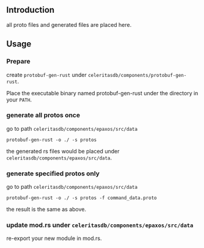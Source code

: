 ## Introduction

all proto files and generated files are placed here.


## Usage

### Prepare
create `protobuf-gen-rust` under `celeritasdb/components/protobuf-gen-rust`.

Place the executable binary named protobuf-gen-rust under the directory in your `PATH`.


### generate all protos once
go to path `celeritasdb/components/epaxos/src/data`

```
protobuf-gen-rust -o ./ -s protos
```

the generated rs files would be placed under `celeritasdb/components/epaxos/src/data`.


### generate specified protos only

go to path `celeritasdb/components/epaxos/src/data`

```
protobuf-gen-rust -o ./ -s protos -f command_data.proto
```

the result is the same as above.

### update mod.rs under `celeritasdb/components/epaxos/src/data`

re-export your new module in mod.rs.
